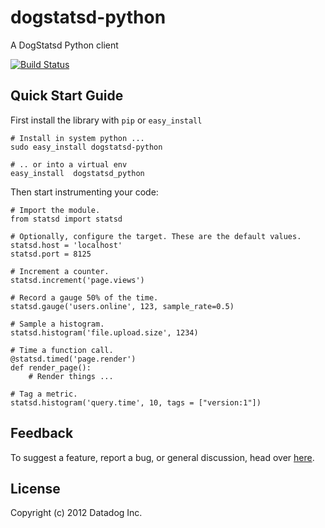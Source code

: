 dogstatsd-python
================

A DogStatsd Python client

[![Build Status](https://secure.travis-ci.org/DataDog/dogstatsd-python.png)](http://travis-ci.org/DataDog/dogstatsd-python)

Quick Start Guide
-----------------

First install the library with `pip` or `easy_install`

    # Install in system python ...
    sudo easy_install dogstatsd-python
    
    # .. or into a virtual env
    easy_install  dogstatsd_python

Then start instrumenting your code:


    # Import the module.
    from statsd import statsd

    # Optionally, configure the target. These are the default values.
    statsd.host = 'localhost'
    statsd.port = 8125

    # Increment a counter.
    statsd.increment('page.views')

    # Record a gauge 50% of the time.
    statsd.gauge('users.online', 123, sample_rate=0.5)

    # Sample a histogram.
    statsd.histogram('file.upload.size', 1234)

    # Time a function call.
    @statsd.timed('page.render')
    def render_page():
        # Render things ...

    # Tag a metric.
    statsd.histogram('query.time', 10, tags = ["version:1"])

Feedback
--------

To suggest a feature, report a bug, or general discussion, head over
[here](http://github.com/DataDog/dogstatsd-python/issues/).


License
-------

Copyright (c) 2012 Datadog Inc.
